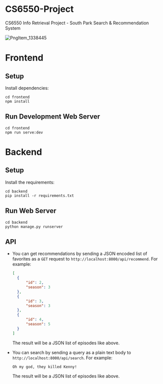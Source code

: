 # CS6550-Project
CS6550 Info Retrieval Project - South Park Search &amp; Recommendation System

![PngItem_1338445](https://user-images.githubusercontent.com/8848080/140250244-c2cb3ca1-0438-4ac7-bf8d-e89b0ab1b5f5.png)

# Frontend

## Setup
Install dependencies:

```
cd frontend
npm install
```

## Run Development Web Server

```
cd frontend
npm run serve:dev
```

# Backend

## Setup 
Install the requirements:

```
cd backend
pip install -r requirements.txt
```

## Run Web Server

```
cd backend
python manage.py runserver
```

## API

- You can get recommendations by sending a JSON encoded list of favorites as a `GET` request to `http://localhost:8000/api/recommend`. For example:
  ```json
  [
    {
        "id": 2,
        "season": 3
    },
    {
        "id": 3,
        "season": 3
    },
    {
        "id": 4,
        "season": 5
    }
  ]
  ```
  The result will be a JSON list of episodes like above.

- You can search by sending a query as a plain text body to `http://localhost:8000/api/search`. For example:
  ```
  Oh my god, they killed Kenny!
  ```
  The result will be a JSON list of episodes like above.
